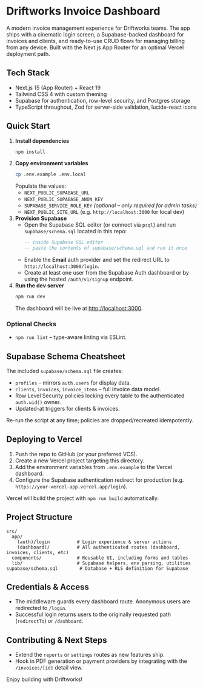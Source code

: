 ﻿# Driftworks Invoice Dashboard

A modern invoice management experience for Driftworks teams. The app ships with a cinematic login screen, a Supabase-backed dashboard for invoices and clients, and ready-to-use CRUD flows for managing billing from any device. Built with the Next.js App Router for an optimal Vercel deployment path.

## Tech Stack
- Next.js 15 (App Router) + React 19
- Tailwind CSS 4 with custom theming
- Supabase for authentication, row-level security, and Postgres storage
- TypeScript throughout, Zod for server-side validation, lucide-react icons

## Quick Start
1. **Install dependencies**
   ```bash
   npm install
   ```
2. **Copy environment variables**
   ```bash
   cp .env.example .env.local
   ```
   Populate the values:
   - `NEXT_PUBLIC_SUPABASE_URL`
   - `NEXT_PUBLIC_SUPABASE_ANON_KEY`
   - `SUPABASE_SERVICE_ROLE_KEY` *(optional – only required for admin tasks)*
   - `NEXT_PUBLIC_SITE_URL` (e.g. `http://localhost:3000` for local dev)
3. **Provision Supabase**
   - Open the Supabase SQL editor (or connect via `psql`) and run `supabase/schema.sql` located in this repo:
     ```sql
     -- inside Supabase SQL editor
     -- paste the contents of supabase/schema.sql and run it once
     ```
   - Enable the **Email** auth provider and set the redirect URL to `http://localhost:3000/login`.
   - Create at least one user from the Supabase Auth dashboard or by using the hosted `/auth/v1/signup` endpoint.
4. **Run the dev server**
   ```bash
   npm run dev
   ```
   The dashboard will be live at [http://localhost:3000](http://localhost:3000).

### Optional Checks
- `npm run lint` – type-aware linting via ESLint.

## Supabase Schema Cheatsheet
The included `supabase/schema.sql` file creates:
- `profiles` – mirrors `auth.users` for display data.
- `clients`, `invoices`, `invoice_items` – full invoice data model.
- Row Level Security policies locking every table to the authenticated `auth.uid()` owner.
- Updated-at triggers for clients & invoices.

Re-run the script at any time; policies are dropped/recreated idempotently.

## Deploying to Vercel
1. Push the repo to GitHub (or your preferred VCS).
2. Create a new Vercel project targeting this directory.
3. Add the environment variables from `.env.example` to the Vercel dashboard.
4. Configure the Supabase authentication redirect for production (e.g. `https://your-vercel-app.vercel.app/login`).

Vercel will build the project with `npm run build` automatically.

## Project Structure
```
src/
  app/
    (auth)/login          # Login experience & server actions
    (dashboard)/          # All authenticated routes (dashboard, invoices, clients, etc)
  components/             # Reusable UI, including forms and tables
  lib/                    # Supabase helpers, env parsing, utilities
supabase/schema.sql        # Database + RLS definition for Supabase
```

## Credentials & Access
- The middleware guards every dashboard route. Anonymous users are redirected to `/login`.
- Successful login returns users to the originally requested path (`redirectTo`) or `/dashboard`.

## Contributing & Next Steps
- Extend the `reports` or `settings` routes as new features ship.
- Hook in PDF generation or payment providers by integrating with the `/invoices/[id]` detail view.

Enjoy building with Driftworks!
